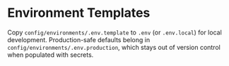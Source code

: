 # Environment Templates

Copy `config/environments/.env.template` to `.env` (or `.env.local`) for local development. Production-safe defaults belong in `config/environments/.env.production`, which stays out of version control when populated with secrets.
